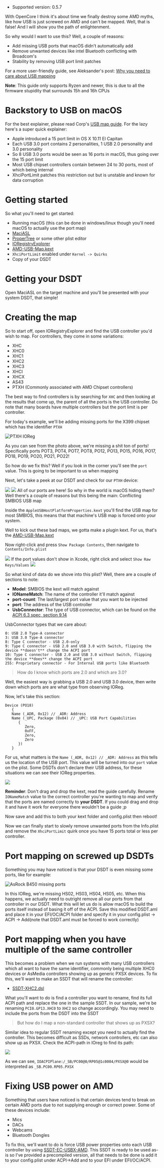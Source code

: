 * Supported version: 0.5.7

With OpenCore I think it's about time we finally destroy some AMD myths, like how USB is just screwed on AMD and can't be mapped. Well, that is false! And I will show you the path of enlightenment.

So why would I want to use this? Well, a couple of reasons:
* Add missing USB ports that macOS didn't automatically add
* Remove unwanted devices like intel Bluetooth conflicting with Broadcom's
* Stability by removing USB port limit patches

For a more user-friendly guide, see Aleksander's post: [Why you need to care about USB mapping](https://aplus.rs/2020/usb-mapping-why/)

**Note**: This guide only supports Ryzen and newer, this is due to all the firmware stupidity that surrounds 15h and 16h CPUs

# Backstory to USB on macOS

For the best explainer, please read Corp's [USB map guide](https://usb-map.gitbook.io/project/terms-of-endearment). For the lazy here's a super quick explainer:

* Apple introduced a 15 port limit in OS X 10.11 El Capitan
* Each USB 3.0 port contains 2 personalities, 1 USB 2.0 personality and 3.0 personality
* So 8 USB 3.0 ports would be seen as 16 ports in macOS, thus going over the 15 port limit
* Most USB chipset controllers contain between 24 to 30 ports, most of which being internal
* XhciPortLimit patches this restriction out but is unstable and known for data corruption

# Getting started

So what you'll need to get started:
* Running macOS (this can be done in windows/linux though you'll need macOS to actually use the port map)
* [MaciASL](https://github.com/acidanthera/MaciASL/releases)
* [ProperTree](https://github.com/corpnewt/ProperTree) or some other plist editor
* [IORegistryExplorer](https://github.com/toleda/audio_ALCInjection/raw/master/IORegistryExplorer_v2.1.zip)
* [AMD-USB-Map.kext](https://github.com/khronokernel/Opencore-Vanilla-Desktop-Guide/tree/master/extra-files/AMD-USB-Map.kext.zip)
* `XhciPortLimit` enabled under `Kernel -> Quirks`
* Copy of your DSDT


# Getting your DSDT

Open MaciASL on the target machine and you'll be presented with your system DSDT, that simple!


# Creating the map

So to start off, open IORegistryExplorer and find the USB controller you'd wish to map. For controllers, they come in some variations:

* XHC
* XHC0
* XHC1
* XHC2
* XHC3
* XHCI
* XHCX
* AS43
* PTXH (Commonly associated with AMD Chipset controllers)


The best way to find controllers is by searching for `XHC` and then looking at the results that come up, the parent of all the ports is the USB controller. Do note that many boards have multiple controllers but the port limit is per controller.

For today's example, we'll be adding missing ports for the X399 chipset which has the identifier `PTXH`

![PTXH IOReg](https://i.imgur.com/wh7mMa4.png)

As you can see from the photo above, we're missing a shit ton of ports! Specifically ports POT3, POT4, POT7, POT8, PO12, PO13, PO15, PO16, PO17, PO18, PO19, PO20, PO21, PO22!

So how do we fix this? Well if you look in the corner you'll see the `port` value. This is going to be important to us when mapping

Next, let's take a peek at our DSDT and check for our `PTXH` device:

![](https://i.imgur.com/ofYGYBS.png)
![](https://i.imgur.com/BZtkLl7.png)
All of our ports are here! So why in the world is macOS hiding them? Well there's a couple of reasons but this being the main: Conflicting SMBIOS USB map

Inside the `AppleUSBHostPlatformProperties.kext` you'll find the USB map for most SMBIOS, this means that that machine's USB map is forced onto your system. 

Well to kick out these bad maps, we gotta make a plugin kext. For us, that's the [AMD-USB-Map.kext](https://github.com/khronokernel/Opencore-Vanilla-Desktop-Guide/tree/master/extra-files/AMD-USB-Map.kext.zip)

Now right-click and press `Show Package Contents`, then navigate to `Contents/Info.plist`

![](https://i.imgur.com/Vfou3S1.png)
If the port values don't show in Xcode, right click and select `Show Raw Keys/Values`
![](https://i.imgur.com/ggsZw35.png)


So what kind of data do we shove into this plist? Well, there are a couple of sections to note:

* **Model**: SMBIOS the kext will match against
* **IONameMatch**: The name of the controller it'll match against
* **port-count**: The last/largest port value that you want to be injected
* **port**: The address of the USB controller
* **UsbConnector**: The type of USB connector, which can be found on the [ACPI 6.3 spec, section 9.14](https://uefi.org/sites/default/files/resources/ACPI_6_3_final_Jan30.pdf)

UsbConnector types that we care about:
```
0: USB 2.0 Type-A connector
3: USB 3.0 Type-A connector
8: Type C connector - USB 2.0-only
9: Type C connector - USB 2.0 and USB 3.0 with Switch, flipping the device **doesn't** change the ACPI port
10: Type C connector - USB 2.0 and USB 3.0 without Switch, flipping the device **does** change the ACPI port
255: Proprietary connector - For Internal USB ports like Bluetooth
```
> How do I know which ports are 2.0 and which are 3.0?

Well, the easiest way is grabbing a USB 2.0 and USB 3.0 device, then write down which ports are are what type from observing IOReg. 

Now, let's take this section:

```
Device (PO18)
   {
   Name (_ADR, 0x12) // _ADR: Address
   Name (_UPC, Package (0x04) // _UPC: USB Port Capabilities
      {
         Zero, 
         0xFF, 
         Zero, 
         Zero
      })
   }
```
For us, what matters is the `Name (_ADR, 0x12) // _ADR: Address` as this tells us the location of the USB port. This value will be turned into our `port` value on the plist. Some DSDTs don't declare their USB address, for these situations we can see their IOReg properties.

![](https://i.imgur.com/9R6cab8.png)

**Reminder**: Don't drag and drop the kext, read the guide carefully. Rename `IONameMatch` value to the correct controller you're wanting to map and verify that the ports are named correctly to **your DSDT**. If you could drag and drop it and have it work for everyone there wouldn't be a guide ;p

Now save and add this to both your kext folder and config.plist then reboot!

Now we can finally start to slowly remove unwanted ports from the Info.plist and remove the `XhciPortLimit` quirk once you have 15 ports total or less per controller.


# Port mapping on screwed up DSDTs

Something you may have noticed is that your DSDT is even missing some ports, like for example:

![AsRock B450 missing ports](https://i.imgur.com/xz3p0H4.png)

In this IOReg, we're missing HS02, HS03, HS04, HS05, etc. When this happens, we actually need to outright remove all our ports from that controller in our DSDT. What this will let us do is allow macOS to build the ports itself instead of basing it off of the ACPI. Save this modified DSDT.aml and place it in your EFI/OC/ACPI folder and specify it in your config.plist -> ACPI -> Add(note that DSDT.aml must be forced to work correctly)

# Port mapping when you have multiple of the same controller

This becomes a problem when we run systems with many USB controllers which all want to have the same identifier, commonly being multiple XHC0 devices or AsMedia controllers showing up as generic PXSX devices. To fix this, we'll want to make an SSDT that will rename the controller:

* [SSDT-XHC2.dsl](https://github.com/khronokernel/Opencore-Vanilla-Desktop-Guide/tree/master/extra-files/SSDT-XHC2.dsl)

What you'll want to do is find a controller you want to rename, find its full ACPI path and replace the one in the sample SSDT. In our sample, we're be renaming `PCI0.GP13.XHC0` to `XHC2` so change accordingly. You may need to include the ports from the DSDT into the SSDT

> But how do I map a non-standard controller that shows up as PXSX?

Similar idea to regular SSDT renaming except you need to actually find the controller. This becomes difficult as SSDs, network controllers, etc can also show up as PXSX. Check the ACPI-path in IOreg to find its path:

![](https://i.imgur.com/DLa06XN.png)

As we can see, `IOACPIPlane:/_SB/PC00@0/RP05@1c0004/PXSX@0` would be interpreted as `_SB.PC00.RP05.PXSX`


# Fixing USB power on AMD

Something that users have noticed is that certain devices tend to break on certain AMD ports due to not supplying enough or correct power. Some of these devices include:

* Mics
* DACs
* Webcams
* Bluetooth Dongles

To fix this, we'll want to do is force USB power properties onto each USB controller by using [SSDT-EC-USBX-AMD](https://github.com/khronokernel/Opencore-Vanilla-Desktop-Guide/blob/master/extra-files/SSDT-EC-USBX-AMD.aml). This SSDT is ready to be used as-is so I've provided a precompiled version, all that needs to be done is add it to your config.plist under ACPI->Add and to your EFI under EFI/OC/ACPI.
